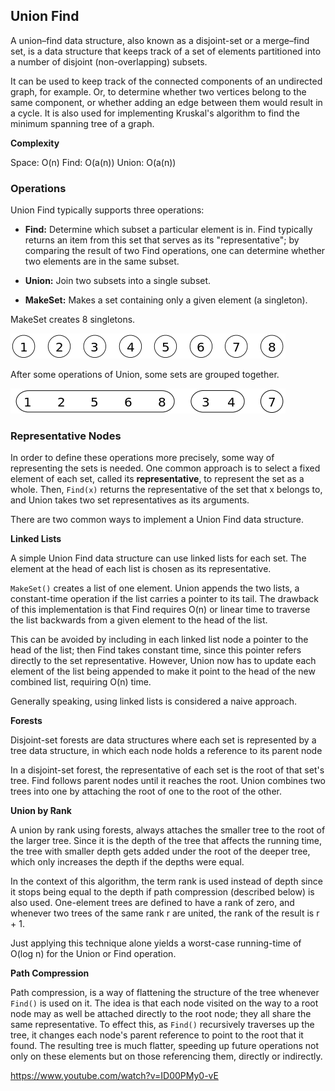 
## Union Find

A union–find data structure, also known as a disjoint-set or a merge–find set, is a data structure that keeps track of a set of elements partitioned into a number of disjoint (non-overlapping) subsets.

It can be used to keep track of the connected components of an undirected graph, for example. Or, to determine whether two vertices belong to the same component, or whether adding an edge between them would result in a cycle. It is also used for implementing Kruskal's algorithm to find the minimum spanning tree of a graph.

**Complexity**

Space: O(n)
Find: O(a(n))
Union: O(a(n))

### Operations

Union Find typically supports three operations:

- **Find:** Determine which subset a particular element is in. Find typically returns an item from this set that serves as its "representative"; by comparing the result of two Find operations, one can determine whether two elements are in the same subset.

- **Union:** Join two subsets into a single subset.

- **MakeSet:** Makes a set containing only a given element (a singleton).

MakeSet creates 8 singletons.

<p align="left">
<img src="images/makeset.png" width="440" />
</p>

After some operations of Union, some sets are grouped together.

<p align="left">
<img src="images/union.png" width="440" />
</p>

### Representative Nodes

In order to define these operations more precisely, some way of representing the sets is needed. One common approach is to select a fixed element of each set, called its **representative**, to represent the set as a whole. Then, `Find(x)` returns the representative of the set that x belongs to, and Union takes two set representatives as its arguments.

There are two common ways to implement a Union Find data structure.

**Linked Lists**

A simple Union Find data structure can use linked lists for each set. The element at the head of each list is chosen as its representative.

`MakeSet()` creates a list of one element. Union appends the two lists, a constant-time operation if the list carries a pointer to its tail. The drawback of this implementation is that Find requires O(n) or linear time to traverse the list backwards from a given element to the head of the list.

This can be avoided by including in each linked list node a pointer to the head of the list; then Find takes constant time, since this pointer refers directly to the set representative. However, Union now has to update each element of the list being appended to make it point to the head of the new combined list, requiring O(n) time.

Generally speaking, using linked lists is considered a naive approach.

**Forests**

Disjoint-set forests are data structures where each set is represented by a tree data structure, in which each node holds a reference to its parent node

In a disjoint-set forest, the representative of each set is the root of that set's tree. Find follows parent nodes until it reaches the root. Union combines two trees into one by attaching the root of one to the root of the other.

**Union by Rank**

A union by rank using forests, always attaches the smaller tree to the root of the larger tree. Since it is the depth of the tree that affects the running time, the tree with smaller depth gets added under the root of the deeper tree, which only increases the depth if the depths were equal.

In the context of this algorithm, the term rank is used instead of depth since it stops being equal to the depth if path compression (described below) is also used. One-element trees are defined to have a rank of zero, and whenever two trees of the same rank r are united, the rank of the result is r + 1.

Just applying this technique alone yields a worst-case running-time of O(log n) for the Union or Find operation.

**Path Compression**

Path compression, is a way of flattening the structure of the tree whenever `Find()` is used on it. The idea is that each node visited on the way to a root node may as well be attached directly to the root node; they all share the same representative. To effect this, as `Find()` recursively traverses up the tree, it changes each node's parent reference to point to the root that it found. The resulting tree is much flatter, speeding up future operations not only on these elements but on those referencing them, directly or indirectly.

https://www.youtube.com/watch?v=ID00PMy0-vE


